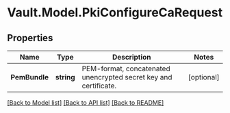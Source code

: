 # Vault.Model.PkiConfigureCaRequest

## Properties

Name | Type | Description | Notes
------------ | ------------- | ------------- | -------------
**PemBundle** | **string** | PEM-format, concatenated unencrypted secret key and certificate. | [optional] 

[[Back to Model list]](../README.md#documentation-for-models) [[Back to API list]](../README.md#documentation-for-api-endpoints) [[Back to README]](../README.md)

